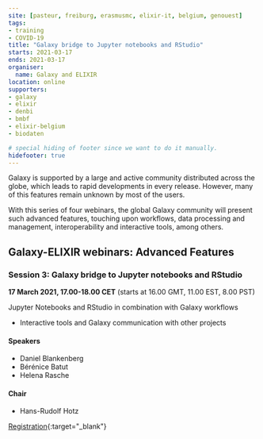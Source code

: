 ```yaml
---
site: [pasteur, freiburg, erasmusmc, elixir-it, belgium, genouest]
tags:
- training
- COVID-19
title: "Galaxy bridge to Jupyter notebooks and RStudio"
starts: 2021-03-17
ends: 2021-03-17
organiser:
  name: Galaxy and ELIXIR
location: online
supporters:
- galaxy
- elixir
- denbi
- bmbf
- elixir-belgium
- biodaten

# special hiding of footer since we want to do it manually.
hidefooter: true
---
```


Galaxy is supported by a large and active community distributed across the globe, which leads to rapid developments in every release. However, many of this features remain unknown by most of the users.

With this series of four webinars, the global Galaxy community will present such advanced features, touching upon workflows, data processing and management, interoperability and interactive tools, among others. 

## Galaxy-ELIXIR webinars: Advanced Features

### Session 3: Galaxy bridge to Jupyter notebooks and RStudio

**17 March 2021, 17.00-18.00 CET** (starts at 16.00 GMT, 11.00 EST, 8.00 PST)

Jupyter Notebooks and RStudio in combination with Galaxy workflows

- Interactive tools and Galaxy communication with other projects

#### Speakers

* Daniel Blankenberg
* Bérénice Batut
* Helena Rasche

#### Chair

* Hans-Rudolf Hotz

[Registration](https://us02web.zoom.us/webinar/register/WN_Okwj3OW1SVShXskpgqVUjQ){:target="_blank"}



